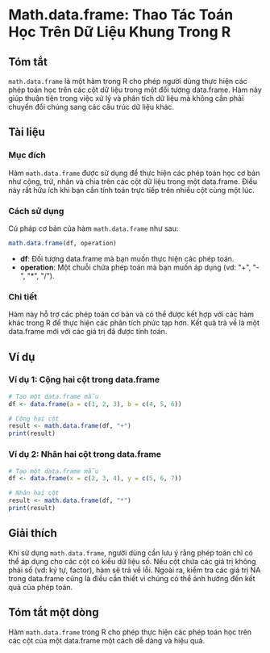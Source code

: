 <!--
Meta Description: # Math.data.frame: Thao Tác Toán Học Trên Dữ Liệu Khung Trong R ## Tóm tắt `math.data.frame` là một hàm trong R cho phép người dùng thực hiện các phép...
Meta Keywords: data, frame, các, toán, một
-->

# Math.data.frame: Thao Tác Toán Học Trên Dữ Liệu Khung Trong R

## Tóm tắt
`math.data.frame` là một hàm trong R cho phép người dùng thực hiện các phép toán học trên các cột dữ liệu trong một đối tượng data.frame. Hàm này giúp thuận tiện trong việc xử lý và phân tích dữ liệu mà không cần phải chuyển đổi chúng sang các cấu trúc dữ liệu khác.

## Tài liệu
### Mục đích
Hàm `math.data.frame` được sử dụng để thực hiện các phép toán học cơ bản như cộng, trừ, nhân và chia trên các cột dữ liệu trong một data.frame. Điều này rất hữu ích khi bạn cần tính toán trực tiếp trên nhiều cột cùng một lúc.

### Cách sử dụng
Cú pháp cơ bản của hàm `math.data.frame` như sau:

```R
math.data.frame(df, operation)
```

- **df**: Đối tượng data.frame mà bạn muốn thực hiện các phép toán.
- **operation**: Một chuỗi chứa phép toán mà bạn muốn áp dụng (vd: "+", "-", "*", "/").

### Chi tiết
Hàm này hỗ trợ các phép toán cơ bản và có thể được kết hợp với các hàm khác trong R để thực hiện các phân tích phức tạp hơn. Kết quả trả về là một data.frame mới với các giá trị đã được tính toán.

## Ví dụ
### Ví dụ 1: Cộng hai cột trong data.frame

```R
# Tạo một data.frame mẫu
df <- data.frame(a = c(1, 2, 3), b = c(4, 5, 6))

# Cộng hai cột
result <- math.data.frame(df, "+")
print(result)
```

### Ví dụ 2: Nhân hai cột trong data.frame

```R
# Tạo một data.frame mẫu
df <- data.frame(x = c(2, 3, 4), y = c(5, 6, 7))

# Nhân hai cột
result <- math.data.frame(df, "*")
print(result)
```

## Giải thích
Khi sử dụng `math.data.frame`, người dùng cần lưu ý rằng phép toán chỉ có thể áp dụng cho các cột có kiểu dữ liệu số. Nếu cột chứa các giá trị không phải số (vd: ký tự, factor), hàm sẽ trả về lỗi. Ngoài ra, kiểm tra các giá trị NA trong data.frame cũng là điều cần thiết vì chúng có thể ảnh hưởng đến kết quả của phép toán.

## Tóm tắt một dòng
Hàm `math.data.frame` trong R cho phép thực hiện các phép toán học trên các cột của một data.frame một cách dễ dàng và hiệu quả.